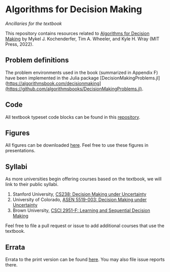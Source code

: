 # Algorithms for Decision Making
*Ancillaries for the textbook*

This repository contains resources related to [Algorithms for Decision Making](https://algorithmsbook.com/decisionmaking) by Mykel J. Kochenderfer, Tim A. Wheeler, and Kyle H. Wray (MIT Press, 2022).

## Problem definitions

The problem environments used in the book (summarized in Appendix F) have been implemented in the Julia package [DecisionMakingProblems.jl](https://algorithmsbook.com/decisionmaking](https://github.com/algorithmsbooks/DecisionMakingProblems.jl).

## Code

All textbook typeset code blocks can be found in this [repository](https://github.com/algorithmsbooks/decisionmaking-code).

## Figures

All figures can be downloaded [here](https://github.com/algorithmsbooks/decisionmaking-figures). Feel free to use these figures in presentations.

## Syllabi

As more universities begin offering courses based on the textbook, we will link to their public syllabi.

1. Stanford University, [CS238: Decision Making under Uncertainty](https://cs238.stanford.edu/)
2. University of Colorado, [ASEN 5519-003: Decision Making under Uncertainty](https://www.colorado.edu/aerospace/sites/default/files/attached-files/asen_5519-003_dmu.pdf)
3. Brown University, [CSCI 2951-F: Learning and Sequential Decision Making](http://cs.brown.edu/courses/cs2951f/)

Feel free to file a pull request or issue to add additional courses that use the textbook.

## Errata

Errata to the print version can be found [here](https://github.com/algorithmsbooks/decisionmaking). You may also file issue reports there.
